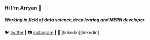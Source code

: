 ### Hi I'm Arryan 👋

##### Working in field of data science,deep learing and MERN developer


🐦 [twitter][twitter] **|** 
📷 [instagram][instagram] **|** 
👔 [linkedin][linkedin]


[twitter]: https://twitter.com/2Arryan
[instagram]: https://www.instagram.com/arryan_999/
[linkdin]: https://www.linkedin.com/in/arryan-sinha-b70aa3147/

